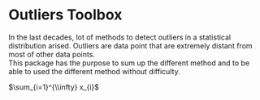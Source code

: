 # Outliers Toolbox

In the last decades, lot of methods to detect outliers in a statistical distribution arised. Outliers are data point that are extremely distant from most of other data points.  
This package has the purpose to sum up the different method and to be able to used the different method without difficulty.

$\sum_{i=1}^{\\infty} x_{i}$